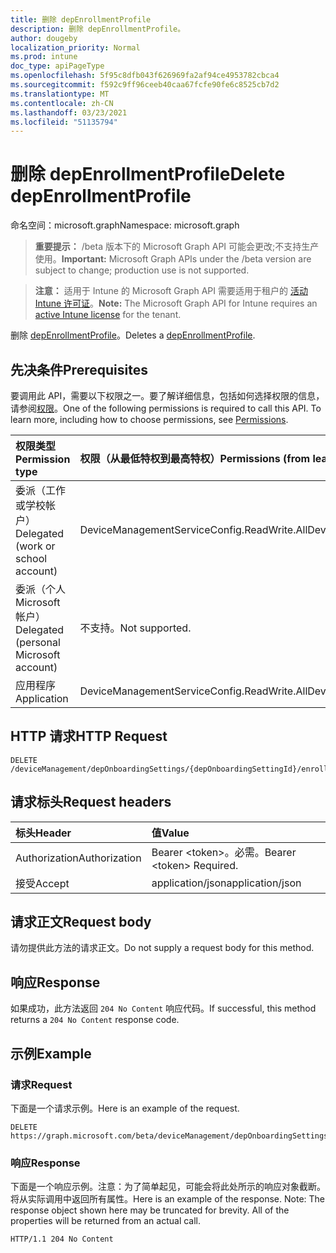 ```yaml
---
title: 删除 depEnrollmentProfile
description: 删除 depEnrollmentProfile。
author: dougeby
localization_priority: Normal
ms.prod: intune
doc_type: apiPageType
ms.openlocfilehash: 5f95c8dfb043f626969fa2af94ce4953782cbca4
ms.sourcegitcommit: f592c9ff96ceeb40caa67fcfe90fe6c8525cb7d2
ms.translationtype: MT
ms.contentlocale: zh-CN
ms.lasthandoff: 03/23/2021
ms.locfileid: "51135794"
---
```

# <a name="delete-depenrollmentprofile"></a><span data-ttu-id="6fbd4-103">删除 depEnrollmentProfile</span><span class="sxs-lookup"><span data-stu-id="6fbd4-103">Delete depEnrollmentProfile</span></span>

<span data-ttu-id="6fbd4-104">命名空间：microsoft.graph</span><span class="sxs-lookup"><span data-stu-id="6fbd4-104">Namespace: microsoft.graph</span></span>

> <span data-ttu-id="6fbd4-105">**重要提示：** /beta 版本下的 Microsoft Graph API 可能会更改;不支持生产使用。</span><span class="sxs-lookup"><span data-stu-id="6fbd4-105">**Important:** Microsoft Graph APIs under the /beta version are subject to change; production use is not supported.</span></span>

> <span data-ttu-id="6fbd4-106">**注意：** 适用于 Intune 的 Microsoft Graph API 需要适用于租户的 [活动 Intune 许可证](https://go.microsoft.com/fwlink/?linkid=839381)。</span><span class="sxs-lookup"><span data-stu-id="6fbd4-106">**Note:** The Microsoft Graph API for Intune requires an [active Intune license](https://go.microsoft.com/fwlink/?linkid=839381) for the tenant.</span></span>

<span data-ttu-id="6fbd4-107">删除 [depEnrollmentProfile](../resources/intune-enrollment-depenrollmentprofile.md)。</span><span class="sxs-lookup"><span data-stu-id="6fbd4-107">Deletes a [depEnrollmentProfile](../resources/intune-enrollment-depenrollmentprofile.md).</span></span>

## <a name="prerequisites"></a><span data-ttu-id="6fbd4-108">先决条件</span><span class="sxs-lookup"><span data-stu-id="6fbd4-108">Prerequisites</span></span>
<span data-ttu-id="6fbd4-p101">要调用此 API，需要以下权限之一。要了解详细信息，包括如何选择权限的信息，请参阅[权限](/graph/permissions-reference)。</span><span class="sxs-lookup"><span data-stu-id="6fbd4-p101">One of the following permissions is required to call this API. To learn more, including how to choose permissions, see [Permissions](/graph/permissions-reference).</span></span>

|<span data-ttu-id="6fbd4-111">权限类型</span><span class="sxs-lookup"><span data-stu-id="6fbd4-111">Permission type</span></span>|<span data-ttu-id="6fbd4-112">权限（从最低特权到最高特权）</span><span class="sxs-lookup"><span data-stu-id="6fbd4-112">Permissions (from least to most privileged)</span></span>|
|:---|:---|
|<span data-ttu-id="6fbd4-113">委派（工作或学校帐户）</span><span class="sxs-lookup"><span data-stu-id="6fbd4-113">Delegated (work or school account)</span></span>|<span data-ttu-id="6fbd4-114">DeviceManagementServiceConfig.ReadWrite.All</span><span class="sxs-lookup"><span data-stu-id="6fbd4-114">DeviceManagementServiceConfig.ReadWrite.All</span></span>|
|<span data-ttu-id="6fbd4-115">委派（个人 Microsoft 帐户）</span><span class="sxs-lookup"><span data-stu-id="6fbd4-115">Delegated (personal Microsoft account)</span></span>|<span data-ttu-id="6fbd4-116">不支持。</span><span class="sxs-lookup"><span data-stu-id="6fbd4-116">Not supported.</span></span>|
|<span data-ttu-id="6fbd4-117">应用程序</span><span class="sxs-lookup"><span data-stu-id="6fbd4-117">Application</span></span>|<span data-ttu-id="6fbd4-118">DeviceManagementServiceConfig.ReadWrite.All</span><span class="sxs-lookup"><span data-stu-id="6fbd4-118">DeviceManagementServiceConfig.ReadWrite.All</span></span>|

## <a name="http-request"></a><span data-ttu-id="6fbd4-119">HTTP 请求</span><span class="sxs-lookup"><span data-stu-id="6fbd4-119">HTTP Request</span></span>
<!-- {
  "blockType": "ignored"
}
-->
``` http
DELETE /deviceManagement/depOnboardingSettings/{depOnboardingSettingId}/enrollmentProfiles/{enrollmentProfileId}
```

## <a name="request-headers"></a><span data-ttu-id="6fbd4-120">请求标头</span><span class="sxs-lookup"><span data-stu-id="6fbd4-120">Request headers</span></span>
|<span data-ttu-id="6fbd4-121">标头</span><span class="sxs-lookup"><span data-stu-id="6fbd4-121">Header</span></span>|<span data-ttu-id="6fbd4-122">值</span><span class="sxs-lookup"><span data-stu-id="6fbd4-122">Value</span></span>|
|:---|:---|
|<span data-ttu-id="6fbd4-123">Authorization</span><span class="sxs-lookup"><span data-stu-id="6fbd4-123">Authorization</span></span>|<span data-ttu-id="6fbd4-124">Bearer &lt;token&gt;。必需。</span><span class="sxs-lookup"><span data-stu-id="6fbd4-124">Bearer &lt;token&gt; Required.</span></span>|
|<span data-ttu-id="6fbd4-125">接受</span><span class="sxs-lookup"><span data-stu-id="6fbd4-125">Accept</span></span>|<span data-ttu-id="6fbd4-126">application/json</span><span class="sxs-lookup"><span data-stu-id="6fbd4-126">application/json</span></span>|

## <a name="request-body"></a><span data-ttu-id="6fbd4-127">请求正文</span><span class="sxs-lookup"><span data-stu-id="6fbd4-127">Request body</span></span>
<span data-ttu-id="6fbd4-128">请勿提供此方法的请求正文。</span><span class="sxs-lookup"><span data-stu-id="6fbd4-128">Do not supply a request body for this method.</span></span>

## <a name="response"></a><span data-ttu-id="6fbd4-129">响应</span><span class="sxs-lookup"><span data-stu-id="6fbd4-129">Response</span></span>
<span data-ttu-id="6fbd4-130">如果成功，此方法返回 `204 No Content` 响应代码。</span><span class="sxs-lookup"><span data-stu-id="6fbd4-130">If successful, this method returns a `204 No Content` response code.</span></span>

## <a name="example"></a><span data-ttu-id="6fbd4-131">示例</span><span class="sxs-lookup"><span data-stu-id="6fbd4-131">Example</span></span>

### <a name="request"></a><span data-ttu-id="6fbd4-132">请求</span><span class="sxs-lookup"><span data-stu-id="6fbd4-132">Request</span></span>
<span data-ttu-id="6fbd4-133">下面是一个请求示例。</span><span class="sxs-lookup"><span data-stu-id="6fbd4-133">Here is an example of the request.</span></span>
``` http
DELETE https://graph.microsoft.com/beta/deviceManagement/depOnboardingSettings/{depOnboardingSettingId}/enrollmentProfiles/{enrollmentProfileId}
```

### <a name="response"></a><span data-ttu-id="6fbd4-134">响应</span><span class="sxs-lookup"><span data-stu-id="6fbd4-134">Response</span></span>
<span data-ttu-id="6fbd4-p102">下面是一个响应示例。注意：为了简单起见，可能会将此处所示的响应对象截断。将从实际调用中返回所有属性。</span><span class="sxs-lookup"><span data-stu-id="6fbd4-p102">Here is an example of the response. Note: The response object shown here may be truncated for brevity. All of the properties will be returned from an actual call.</span></span>
``` http
HTTP/1.1 204 No Content
```




